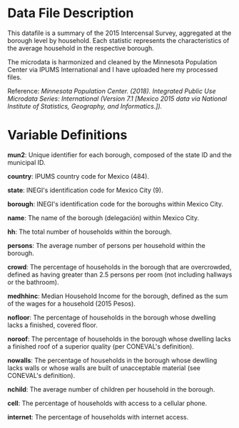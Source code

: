 # Data File Description

This datafile is a summary of the 2015 Intercensal Survey, aggregated at the borough level by household. Each statistic represents the characteristics of the average household in the respective borough.

The microdata is harmonized and cleaned by the Minnesota Population Center via IPUMS International and I have uploaded here my processed files.

Reference: *Minnesota Population Center. (2018). Integrated Public Use Microdata Series: International (Version 7.1 [Mexico 2015 data via National Institute of Statistics, Geography, and Informatics.]).*


# Variable Definitions

**mun2**: Unique identifier for each borough, composed of the state ID and the municipal ID.

**country**: IPUMS country code for Mexico (484).

**state**: INEGI's identification code for Mexico City (9).

**borough**: INEGI's identification code for the boroughs within Mexico City.

**name**: The name of the borough (delegación) within Mexico City.

**hh**: The total number of households within the borough.

**persons**: The average number of persons per household within the borough.

**crowd**: The percentage of households in the borough that are overcrowded, defined as having greater than 2.5 persons per room (not including hallways or the bathroom).

**medhhinc**: Median Household Income for the borough, defined as the sum of the wages for a household (2015 Pesos).

**nofloor**: The percentage of households in the borough whose dwelling lacks a finished, covered floor. 

**noroof**: The percentage of households in the borough whose dwelling lacks a finished roof of a superior quality (per CONEVAL's definition).

**nowalls**: The percentage of households in the borough whose dewlling lacks walls or whose walls are built of unacceptable material (see CONEVAL's definition).

**nchild**: The average number of children per household in the borough.

**cell**: The percentage of households with access to a cellular phone.

**internet**: The percentage of households with internet access.


